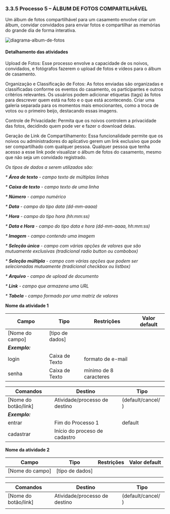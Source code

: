 ### 3.3.5 Processo 5 – ÁLBUM DE FOTOS COMPARTILHÁVEL

Um álbum de fotos compartilhável para um casamento envolve criar um álbum, convidar convidados para enviar fotos e compartilhar as memórias do grande dia de forma interativa.

![diagrama-album-de-fotos](https://github.com/ICEI-PUC-Minas-PMGES-TI/pmg-es-2023-2-ti2-3687100-depois-do-sim/assets/123561984/c9d29add-4d8d-4fbe-968c-dd177ec9b933)

#### Detalhamento das atividades

Upload de Fotos: Esse processo envolve a capacidade de os noivos, convidados, e fotógrafos fazerem o upload de fotos e vídeos para o álbum de casamento.

Organização e Classificação de Fotos: As fotos enviadas são organizadas e classificadas conforme os eventos do casamento, os participantes e outros critérios relevantes. Os usuários podem adicionar etiquetas (tags) às fotos para descrever quem está na foto e o que está acontecendo. Criar uma galeria separada para os momentos mais emocionantes, como a troca de votos ou o primeiro beijo, destacando essas imagens.

Controle de Privacidade: Permita que os noivos controlem a privacidade das fotos, decidindo quem pode ver e fazer o download delas.

Geração de Link de Compartilhamento: Essa funcionalidade permite que os noivos ou administradores do aplicativo gerem um link exclusivo que pode ser compartilhado com qualquer pessoa. Qualquer pessoa que tenha acesso a esse link pode visualizar o álbum de fotos do casamento, mesmo que não seja um convidado registrado.

_Os tipos de dados a serem utilizados são:_

_* **Área de texto** - campo texto de múltiplas linhas_

_* **Caixa de texto** - campo texto de uma linha_

_* **Número** - campo numérico_

_* **Data** - campo do tipo data (dd-mm-aaaa)_

_* **Hora** - campo do tipo hora (hh:mm:ss)_

_* **Data e Hora** - campo do tipo data e hora (dd-mm-aaaa, hh:mm:ss)_

_* **Imagem** - campo contendo uma imagem_

_* **Seleção única** - campo com várias opções de valores que são mutuamente exclusivas (tradicional radio button ou combobox)_

_* **Seleção múltipla** - campo com várias opções que podem ser selecionadas mutuamente (tradicional checkbox ou listbox)_

_* **Arquivo** - campo de upload de documento_

_* **Link** - campo que armazena uma URL_

_* **Tabela** - campo formado por uma matriz de valores_

**Nome da atividade 1**

| **Campo**       | **Tipo**         | **Restrições** | **Valor default** |
| ---             | ---              | ---            | ---               |
| [Nome do campo] | [tipo de dados]  |                |                   |
| ***Exemplo:***  |                  |                |                   |
| login           | Caixa de Texto   | formato de e-mail |                |
| senha           | Caixa de Texto   | mínimo de 8 caracteres |           |

| **Comandos**         |  **Destino**                   | **Tipo** |
| ---                  | ---                            | ---               |
| [Nome do botão/link] | Atividade/processo de destino  | (default/cancel/  ) |
| ***Exemplo:***       |                                |                   |
| entrar               | Fim do Processo 1              | default           |
| cadastrar            | Início do proceso de cadastro  |                   |


**Nome da atividade 2**

| **Campo**       | **Tipo**         | **Restrições** | **Valor default** |
| ---             | ---              | ---            | ---               |
| [Nome do campo] | [tipo de dados]  |                |                   |
|                 |                  |                |                   |

| **Comandos**         |  **Destino**                   | **Tipo**          |
| ---                  | ---                            | ---               |
| [Nome do botão/link] | Atividade/processo de destino  | (default/cancel/  ) |
|                      |                                |                   |
